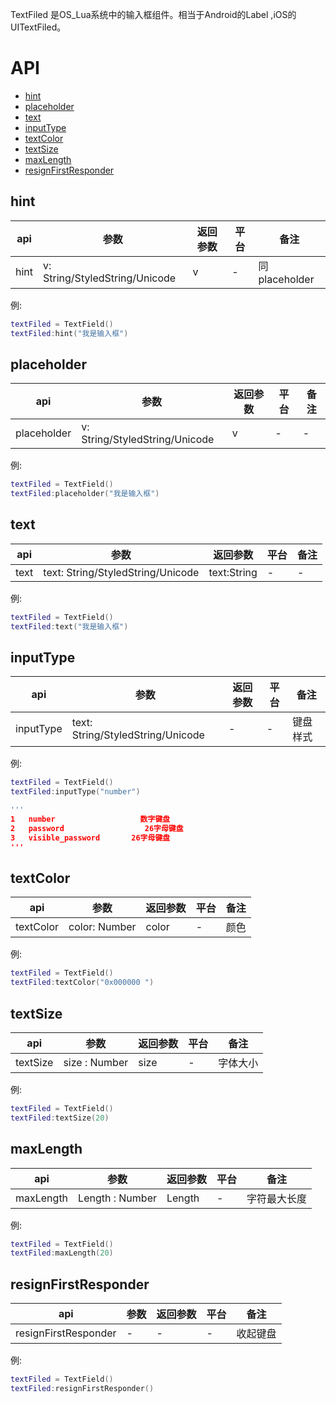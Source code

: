 TextFiled 是OS_Lua系统中的输入框组件。相当于Android的Label ,iOS的UITextFiled。
# API

* [hint](#hint)
* [placeholder](#placeholder)
* [text](#text)
* [inputType](#inputType)
* [textColor](#textColor)
* [textSize](#textSize)
* [maxLength](#maxLength)
* [resignFirstResponder](#resignFirstResponder)


##  hint
| api  |参数   |返回参数   |平台   |备注|
| ------------ | ------------ | ------------ | ------------ | ------------ |
|    hint    |   v: String/StyledString/Unicode   |  v   |  -   |    同placeholder    |

例:
```lua
textFiled = TextField()
textFiled:hint("我是输入框")

```
##  placeholder
| api  |参数   |返回参数   |平台   |备注|
| ------------ | ------------ | ------------ | ------------ | ------------ |
|   placeholder     |   v: String/StyledString/Unicode   |   v  |    - |   -     |

例:
```lua
textFiled = TextField()
textFiled:placeholder("我是输入框")

```
##  text
| api  |参数   |返回参数   |平台   |备注|
| ------------ | ------------ | ------------ | ------------ | ------------ |
|   text   |   text: String/StyledString/Unicode   |   text:String  |    - |   -     |

例:
```lua
textFiled = TextField()
textFiled:text("我是输入框")


```
##  inputType
| api  |参数   |返回参数   |平台   |备注|
| ------------ | ------------ | ------------ | ------------ | ------------ |
|   inputType   |   text: String/StyledString/Unicode   |   -  |    - |   键盘样式    |

例:
```lua
textFiled = TextField()
textFiled:inputType("number")

''' 
1	number					 数字键盘
2	password				  26字母键盘
3	visible_password	   26字母键盘
'''

```
##  textColor
| api  |参数   |返回参数   |平台   |备注|
| ------------ | ------------ | ------------ | ------------ | ------------ |
|   textColor   |   color: Number   |   color   |    - |   颜色   |

例:
```lua
textFiled = TextField()
textFiled:textColor("0x000000 ")

```
##  textSize
| api  |参数   |返回参数   |平台   |备注|
| ------------ | ------------ | ------------ | ------------ | ------------ |
|   textSize   |   size : Number   |   size    |    - |   字体大小   |

例:
```lua
textFiled = TextField()
textFiled:textSize(20)

```
##  maxLength
| api  |参数   |返回参数   |平台   |备注|
| ------------ | ------------ | ------------ | ------------ | ------------ |
|   maxLength   |   Length : Number   |   Length    |    - |   字符最大长度  |

例:
```lua
textFiled = TextField()
textFiled:maxLength(20)

```
##  resignFirstResponder
| api  |参数   |返回参数   |平台   |备注|
| ------------ | ------------ | ------------ | ------------ | ------------ |
|   resignFirstResponder   |   -   |   -    |    - |   收起键盘  |

例:
```lua
textFiled = TextField()
textFiled:resignFirstResponder()
```




